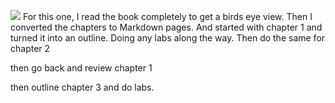 ![](Pasted%20image%2020240514085701%201.png)
For this one, I read the book completely to get a birds eye view. Then I converted the chapters to Markdown pages. And started with chapter 1 and turned it into an outline. Doing any labs along the way. Then do the same for chapter 2


then go back and review chapter 1


then outline chapter 3 and do labs.